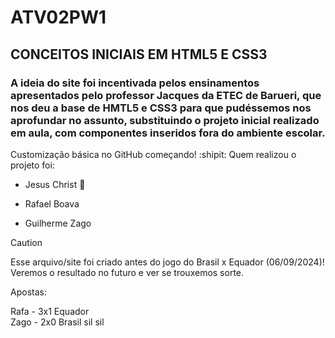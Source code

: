 # ATV02PW1
## CONCEITOS INICIAIS EM HTML5 E CSS3
### A ideia do site foi incentivada pelos ensinamentos apresentados pelo professor Jacques da ETEC de Barueri, que nos deu a base de HMTL5 e CSS3 para que pudéssemos nos aprofundar no assunto, substituindo o projeto inicial realizado em aula, com componentes inseridos fora do ambiente escolar.
Customização básica no GitHub começando! :shipit:
Quem realizou o projeto foi:
- Jesus Christ :pray:
* Rafael Boava
+ Guilherme Zago

> [!CAUTION]
> Esse arquivo/site foi criado antes do jogo do Brasil x Equador (06/09/2024)! Veremos o resultado no futuro e ver se trouxemos sorte.

Apostas: <br> 

  Rafa - 3x1 Equador  <br>
  Zago - 2x0 Brasil sil sil 
